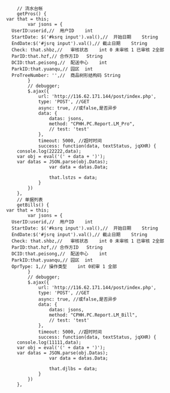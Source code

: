 			// 流水台帐
			getPros() {
        var that = this;
				var jsons = {
          UserID:userid,//	用户ID	int	
          StartDate: $('#ksrq input').val(),//	开始日期	String	
          EndDate:$('#jsrq input').val(),//	截止日期	String	
          Check: that.shbz,//	审核状态	int	0 未审核 1 已审核 2全部
          ParID:that.hzf,//	合作方ID	String	
          DCID:that.peisong,//	配送中心	int	
          ParkID:that.yuanqu,//	园区	int	
          ProTreeNumber: '',//	商品树形结构码	String	
				}
				// debugger;
				$.ajax({
					url: 'http://116.62.171.144/post/index.php',
					type: 'POST', //GET
					async: true, //或false,是否异步
					data: {
						datas: jsons,
						method: "CPHH.PC.Report.LM_Pro",
						// test: 'test'
					},
					timeout: 5000, //超时时间
					success: function(data, textStatus, jqXHR) {
            console.log(22222,data);
            var obj = eval('(' + data + ')');
            var datas = JSON.parse(obj.Datas);
						var data = datas.Data;

						that.lstzs = data;
					}
				})
			},
			// 单据列表
			getBills() {
        var that = this;
				var jsons = {
          UserID:userid,//	用户ID	int	
          StartDate: $('#ksrq input').val(),//	开始日期	String	
          EndDate:$('#jsrq input').val(),//	截止日期	String	
          Check: that.shbz,//	审核状态	int	0 未审核 1 已审核 2全部
          ParID:that.hzf,//	合作方ID	String	
          DCID:that.peisong,//	配送中心	int	
          ParkID:that.yuanqu,//	园区	int	
          OprType: 1,//	操作类型	int	0初审 1 全部
				}
				// debugger;
				$.ajax({
					url: 'http://116.62.171.144/post/index.php',
					type: 'POST', //GET
					async: true, //或false,是否异步
					data: {
						datas: jsons,
						method: "CPHH.PC.Report.LM_Bill",
						// test: 'test'
					},
					timeout: 5000, //超时时间
					success: function(data, textStatus, jqXHR) {
            console.log(11111,data);
            var obj = eval('(' + data + ')');
            var datas = JSON.parse(obj.Datas);
						var data = datas.Data;

						that.djlbs = data;
					}
				})
			},